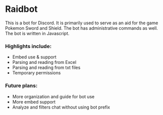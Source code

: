 # Raidbot
This is a bot for Discord. It is primarily used to serve as an aid for the game Pokemon Sword and Shield.
The bot has administrative commands as well. The bot is written in Javascript.

### Highlights include:
- Embed use & support
- Parsing and reading from Excel
- Parsing and reading from txt files
- Temporary permissions

### Future plans:
- More organization and guide for bot use
- More embed support
- Analyze and filters chat without using bot prefix
